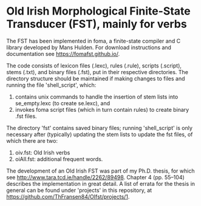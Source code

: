 Old Irish Morphological Finite-State Transducer (FST), mainly for verbs
====

The FST has been implemented in foma, a finite-state compiler and C library developed by Mans Hulden. For download instructions and documentation see https://fomafst.github.io/.

The code consists of lexicon files (.lexc), rules (.rule), scripts (.script), stems (.txt), and binary files (.fst), put in their respective directories. The directory structure should be maintained if making changes to files and running the file 'shell_script', which:
1. contains unix commands to handle the insertion of stem lists into se_empty.lexc (to create se.lexc), and 
2. invokes foma script files (which in turn contain rules) to create binary .fst files. 

The directory 'fst' contains saved binary files; running 'shell_script' is only necessary after (typically) updating the stem lists to update the fst files, of which there are two:
1. oiv.fst: Old Irish verbs
2. oiAll.fst: additional frequent words.

The development of an Old Irish FST was part of my Ph.D. thesis, for which see http://www.tara.tcd.ie/handle/2262/89498. Chapter 4 (pp. 55–104) describes the implementation in great detail. A list of errata for the thesis in general can be found under 'projects' in this repository, at https://github.com/ThFransen84/OIfst/projects/1.
